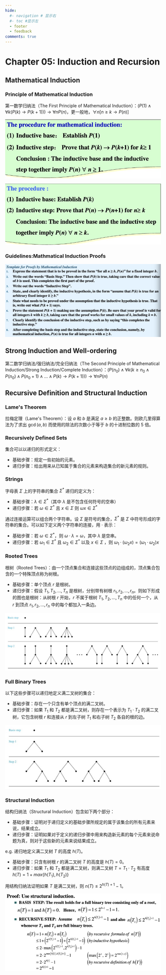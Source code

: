 ```yaml
---
hide:
  #- navigation # 显示右
  #- toc #显示左
  - footer
  - feedback
comments: true
---  
```


# Chapter 05: Induction and Recursion

## Mathematical Induction

### Principle of Mathematical Induction

第一数学归纳法（The First Principle of Mathematical Induction）：$(P(1)\land\forall k(P(k)\rightarrow P(k+1)))\rightarrow\forall nP(n)$，更一般地，$\forall n[n\geq k\rightarrow P(n)]$

![image-20240412082030935](../../../assets/image-20240412082030935.png)

![image-20240412082052928](../../../assets/image-20240412082052928.png)

### Guidelines:Mathmatical Induction Proofs

![image-20240412084214784](../../../assets/image-20240412084214784.png)

## Strong Induction and Well-ordering

第二数学归纳法/强归纳法/完全归纳法（The Second Principle of Mathematical Induction/Strong Induction/Complete Induction）：$(P(n_0)\land\forall k(k\geq n_0\land P(n_0)\land P(n_0+1)\land...\land P(k)\rightarrow P(k+1)))\rightarrow\forall nP(n)$

## Recursive Definition and Structural Induction

### Lame's Theorem

拉梅定理（Lame's Theorem）：设 $a$ 和 $b$ 是满足 $a\geq b$ 的正整数。则欧几里得算法为了求出 $\gcd(a,b)$ 而使用的除法的次数小于等于 $b$ 的十进制位数的 5 倍。

### Recursively Defined Sets

集合可以以递归的形式定义：

- 基础步骤：规定一些初始的元素。
- 递归步骤：给出用来从已知属于集合的元素来构造集合的新元素的规则。

### Strings

字母表 $\Sigma$ 上的字符串的集合 $\Sigma^*$ 递归的定义为：

- 基础步骤：$\lambda\in\Sigma^*$（其中 $\lambda$ 是不包含任何符号的空串）
- 递归步骤：若 $\omega\in\Sigma^*$ 且 $x\in\Sigma$ 则 $\omega x\in\Sigma^*$

通过连接运算可以组合两个字符串。设 $\Sigma$ 是符号的集合，$\Sigma^*$ 是 $\Sigma$ 中符号形成的字符串的集合。可以如下定义两个字符串的连接，用 $·$ 表示：

- 基础步骤：若 $\omega\in\Sigma^*$，则 $\omega·\lambda=\omega$，其中 $\lambda$ 是空串。
- 递归步骤：若 $\omega_1\in\Sigma^*$ 且 $\omega_2\in\Sigma^*$ 以及 $x\in\Sigma$ ，则 $\omega_1·(\omega_2x)=(\omega_1·\omega_2)x$

### Rooted Trees

根树（Rooted Trees）：由一个顶点集合和连接这些顶点的边组成的，顶点集合包含的一个特殊顶点称为树根。

- 基础步骤：单个顶点 $r$ 是根树。
- 递归步骤：假设 $T_1,T_2,...,T_n$ 是根树，分别带有树根 $r_1,r_2,...,r_n$。则如下形成的图也是根树：从树根 $r$ 开始，$r$ 不属于根树 $T_1,T_2,...,T_n$ 中的任何一个，从 $r$ 到顶点 $r_1,r_2,...,r_n$ 中的每个都加入一条边。

![image-20240413164928150](../../../assets/image-20240413164928150.png)

### Full Binary Trees

以下这些步骤可以递归地定义满二叉树的集合：

- 基础步骤：存在一个只含有单个顶点的满二叉树。
- 递归步骤：如果 $T_1$ 和 $T_2$ 都是满二叉树，则存在一个表示为 $T_1·T_2$ 的满二叉树，它包含树根 $r$ 和连接从 $r$ 到左子树 $T_1$ 和右子树 $T_2$ 各自的根的边。

![image-20240413165412790](../../../assets/image-20240413165412790.png)

### Structural Induction

结构归纳法（Structural Induction）包含如下两个部分：

- 基础步骤：证明对于递归定义的基础步骤所规定的属于该集合的所有元素来说，结果成立。
- 递归步骤：证明如果对于定义的递归步骤中用来构造新元素的每个元素来说命题为真，则对于这些新的元素来说结果成立。

e.g. 递归地定义满二叉树 $T$ 的高度 $h(T)$。

- 基础步骤：只含有树根 $r$ 的满二叉树 $T$ 的高度是 $h(T)=0$。
- 递归步骤：如果 $T_1$ 和 $T_2$ 都是满二叉树，则满二叉树 $T=T_1·T_2$ 有高度 $h(T)=1+max\{h(T_1),h(T_2)\}$

用结构归纳法证明如果 $T$ 是满二叉树，则 $n(T)\leq 2^{h(T)+1}-1$。

![image-20240413170211549](../../../assets/image-20240413170211549.png)